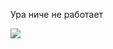 Ура ниче не работает

<img src="https://media1.giphy.com/media/xT0xeC4D2qxdnR7cEE/giphy.gif?cid=ecf05e473q0ooclg5il153ky1aefsa9agm3xtf0pkb84stku&rid=giphy.gif&ct=g"/>
